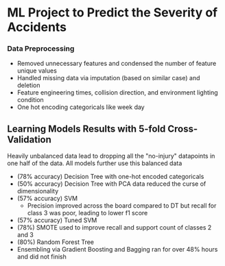 # ML Project to Predict the Severity of Accidents
### Data Preprocessing
* Removed unnecessary features and condensed the number of feature unique values
* Handled missing data via imputation (based on similar case) and deletion
* Feature engineering times, collision direction, and environment lighting condition
* One hot encoding categoricals like week day

## Learning Models Results with 5-fold Cross-Validation
Heavily unbalanced data lead to dropping all the "no-injury" datapoints in one half of the data. All models further use this balanced data 
* (78% accuracy) Decision Tree with one-hot encoded categoricals
* (50% accuracy) Decision Tree with PCA data reduced the curse of dimensionality
* (57% accuracy) SVM
  * Precision improved across the board compared to DT but recall for class 3 was poor, leading to lower f1 score 
* (57% accuracy) Tuned SVM
* (78%) SMOTE used to improve recall and support count of classes 2 and 3
* (80%) Random Forest Tree
* Ensembling via Gradient Boosting and Bagging ran for over 48% hours and did not finish
